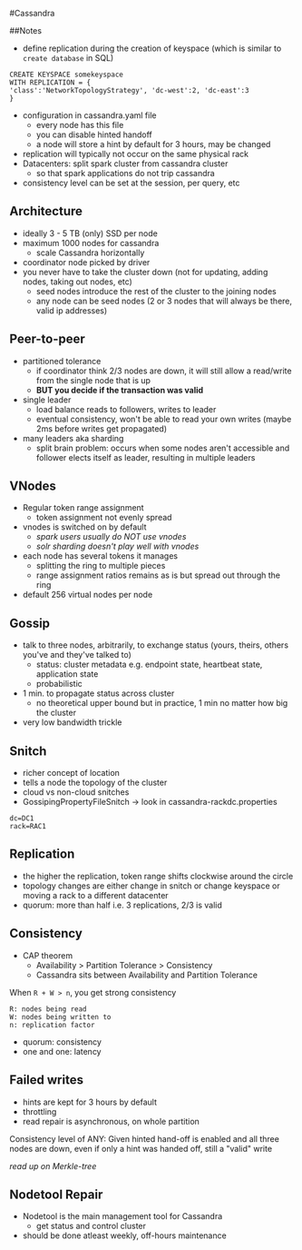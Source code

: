 #Cassandra

##Notes
* define replication during the creation of keyspace (which is similar to `create database` in SQL)
```
CREATE KEYSPACE somekeyspace
WITH REPLICATION = {
'class':'NetworkTopologyStrategy', 'dc-west':2, 'dc-east':3
}
```
* configuration in cassandra.yaml file
    * every node has this file
    * you can disable hinted handoff
    * a node will store a hint by default for 3 hours, may be changed
* replication will typically not occur on the same physical rack
* Datacenters: split spark cluster from cassandra cluster
    * so that spark applications do not trip cassandra
* consistency level can be set at the session, per query, etc

## Architecture
* ideally 3 - 5 TB (only) SSD per node
* maximum 1000 nodes for cassandra
    * scale Cassandra horizontally
* coordinator node picked by driver
* you never have to take the cluster down (not for updating, adding nodes, taking out nodes, etc)
    * seed nodes introduce the rest of the cluster to the joining nodes
    * any node can be seed nodes (2 or 3 nodes that will always be there, valid ip addresses)

## Peer-to-peer
* partitioned tolerance
    * if coordinator think 2/3 nodes are down, it will still allow a read/write from the single node that is up
    * **BUT you decide if the transaction was valid**
* single leader
    * load balance reads to followers, writes to leader
    * eventual consistency, won't be able to read your own writes (maybe 2ms before writes get propagated)
* many leaders aka sharding
    * split brain problem: occurs when some nodes aren't accessible and follower elects itself as leader, resulting in multiple leaders

## VNodes
* Regular token range assignment
    * token assignment not evenly spread
* vnodes is switched on by default
    * _spark users usually do NOT use vnodes_
    * _solr sharding doesn't play well with vnodes_
* each node has several tokens it manages
    * splitting the ring to multiple pieces
    * range assignment ratios remains as is but spread out through the ring
* default 256 virtual nodes per node

## Gossip
* talk to three nodes, arbitrarily, to exchange status (yours, theirs, others you've and they've talked to)
    * status: cluster metadata e.g. endpoint state, heartbeat state, application state
    * probabilistic
* 1 min. to propagate status across cluster
    * no theoretical upper bound but in practice, 1 min no matter how big the cluster
* very low bandwidth trickle

## Snitch
* richer concept of location
* tells a node the topology of the cluster
* cloud vs non-cloud snitches
* GossipingPropertyFileSnitch -> look in cassandra-rackdc.properties
```
dc=DC1
rack=RAC1
```

## Replication
* the higher the replication, token range shifts clockwise around the circle
* topology changes are either change in snitch or change keyspace or moving a rack to a different datacenter
* quorum: more than half i.e. 3 replications, 2/3 is valid


## Consistency
* CAP theorem
    * Availability > Partition Tolerance > Consistency
    * Cassandra sits between Availability and Partition Tolerance

When `R + W > n`, you get strong consistency

    R: nodes being read
    W: nodes being written to
    n: replication factor

* quorum: consistency
* one and one: latency

## Failed writes
* hints are kept for 3 hours by default
* throttling
* read repair is asynchronous, on whole partition

Consistency level of ANY:
Given hinted hand-off is enabled and all three nodes are down, even if only a hint was handed off, still a "valid" write

_read up on Merkle-tree_

## Nodetool Repair
* Nodetool is the main management tool for Cassandra
    * get status and control cluster
* should be done atleast weekly, off-hours maintenance